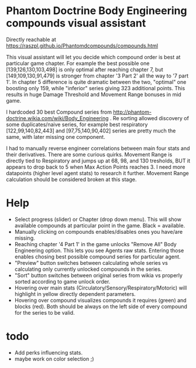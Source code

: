 # Phantom Doctrine Body Engineering compounds visual assistant

Directly reachable at https://raszpl.github.io/Phantomdcompounds/compounds.html

This visual assistant will let you decide which compound order is best at particular game chapter. For example the best possible one [139,126,130,103,498] is only optimal after reaching chapter 7, but [149,109,130,91,479] is stronger from chapter '3 Part 2' all the way to '7 part 1'. In chapter 5 difference is quite dramatic between the two, "optimal" one boosting only 159, while "inferior" series giving 323 additional points. This results in huge Damage Threshold and Movement Range bonuses in mid game.


I hardcoded 30 best Compound series from http://phantom-doctrine.wikia.com/wiki/Body_Engineering . Re sorting allowed discovery of some duplicates/naive series, for example best respiratory [122,99,140,82,443] and [97,75,140,90,402] series are pretty much the same, with later missing one component.


I had to manually reverse engineer correlations between main four stats and their derivatives. There are some curious quirks. Movement Range is directly tied to Respiratory and jumps up at 68, 98, and 130 tresholds, BUT it appears to drop back to 5 when Max Action Points reaches 3. I need more datapoints (higher level agent stats) to research it further. Movement Range calculation should be considered broken at this stage.

# Help
- Select progress (slider) or Chapter (drop down menu). This will show available compounds at particular point in the game. Black = available.
- Manually clicking on compounds enables/disables ones you have/are missing.
- Reaching  chapter '4 Part 1' in the game unlocks "Remove All" Body Engineering option. This lets you see Agents raw stats. Entering those enables chosing best possible compound series for particular agent.
- "Preview" button switches between calculating whole series vs calculating only currently unlocked compounds in the series.
- "Sort" button switches between original series from wikia vs properly sorted according to game unlock order.
- Hovering over main stats (Circulatory/Sensory/Respiratory/Motoric) will highlight in yellow directly dependent parameters.
- Hovering over compound visualizes compounds it requires (green) and blocks (red). Both should be always on the left side of every compound for the series to be valid.


# todo
- Add perks influencing stats.
- maybe work on color selection ;)
